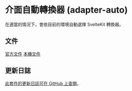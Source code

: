 # 介面自動轉換器 (adapter-auto)

在適當的情況下，會依目前的環境自動選擇 SvelteKit 轉換器。

## 文件
[官方文件](https://kit.svelte.dev/docs/adapter-auto)
[本機文件](./kit/edit/master/documentation/docs/25-build-and-deploy/30-adapter-auto.md)

## 更新日誌

[此套件的更新日誌可在 GitHub 上查閱](https://github.com/sveltejs/kit/blob/master/packages/adapter-auto/CHANGELOG.md)。

